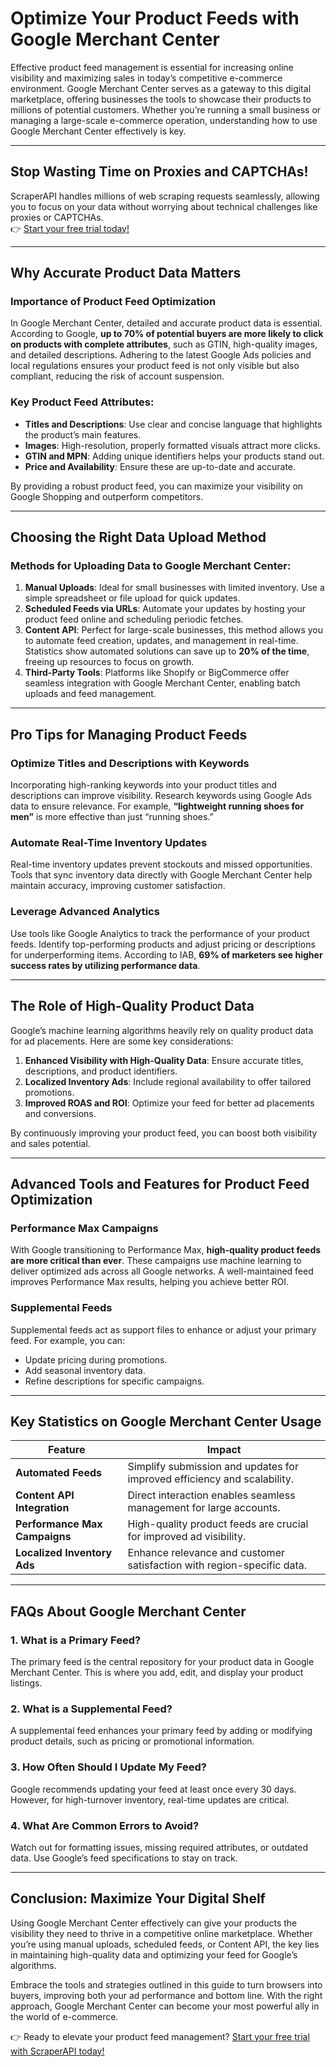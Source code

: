 # Optimize Your Product Feeds with Google Merchant Center

Effective product feed management is essential for increasing online visibility and maximizing sales in today’s competitive e-commerce environment. Google Merchant Center serves as a gateway to this digital marketplace, offering businesses the tools to showcase their products to millions of potential customers. Whether you’re running a small business or managing a large-scale e-commerce operation, understanding how to use Google Merchant Center effectively is key.

---

## Stop Wasting Time on Proxies and CAPTCHAs!

ScraperAPI handles millions of web scraping requests seamlessly, allowing you to focus on your data without worrying about technical challenges like proxies or CAPTCHAs.  
👉 [Start your free trial today!](https://bit.ly/Scraperapi)

---

## Why Accurate Product Data Matters

### Importance of Product Feed Optimization
In Google Merchant Center, detailed and accurate product data is essential. According to Google, **up to 70% of potential buyers are more likely to click on products with complete attributes**, such as GTIN, high-quality images, and detailed descriptions. Adhering to the latest Google Ads policies and local regulations ensures your product feed is not only visible but also compliant, reducing the risk of account suspension.

### Key Product Feed Attributes:
- **Titles and Descriptions**: Use clear and concise language that highlights the product’s main features.
- **Images**: High-resolution, properly formatted visuals attract more clicks.
- **GTIN and MPN**: Adding unique identifiers helps your products stand out.
- **Price and Availability**: Ensure these are up-to-date and accurate.

By providing a robust product feed, you can maximize your visibility on Google Shopping and outperform competitors.

---

## Choosing the Right Data Upload Method

### Methods for Uploading Data to Google Merchant Center:
1. **Manual Uploads**: Ideal for small businesses with limited inventory. Use a simple spreadsheet or file upload for quick updates.
2. **Scheduled Feeds via URLs**: Automate your updates by hosting your product feed online and scheduling periodic fetches.
3. **Content API**: Perfect for large-scale businesses, this method allows you to automate feed creation, updates, and management in real-time. Statistics show automated solutions can save up to **20% of the time**, freeing up resources to focus on growth.
4. **Third-Party Tools**: Platforms like Shopify or BigCommerce offer seamless integration with Google Merchant Center, enabling batch uploads and feed management.

---

## Pro Tips for Managing Product Feeds

### Optimize Titles and Descriptions with Keywords
Incorporating high-ranking keywords into your product titles and descriptions can improve visibility. Research keywords using Google Ads data to ensure relevance. For example, **“lightweight running shoes for men”** is more effective than just “running shoes.”

### Automate Real-Time Inventory Updates
Real-time inventory updates prevent stockouts and missed opportunities. Tools that sync inventory data directly with Google Merchant Center help maintain accuracy, improving customer satisfaction.

### Leverage Advanced Analytics
Use tools like Google Analytics to track the performance of your product feeds. Identify top-performing products and adjust pricing or descriptions for underperforming items. According to IAB, **69% of marketers see higher success rates by utilizing performance data**.

---

## The Role of High-Quality Product Data

Google’s machine learning algorithms heavily rely on quality product data for ad placements. Here are some key considerations:

1. **Enhanced Visibility with High-Quality Data**: Ensure accurate titles, descriptions, and product identifiers.
2. **Localized Inventory Ads**: Include regional availability to offer tailored promotions.
3. **Improved ROAS and ROI**: Optimize your feed for better ad placements and conversions.

By continuously improving your product feed, you can boost both visibility and sales potential.

---

## Advanced Tools and Features for Product Feed Optimization

### Performance Max Campaigns
With Google transitioning to Performance Max, **high-quality product feeds are more critical than ever**. These campaigns use machine learning to deliver optimized ads across all Google networks. A well-maintained feed improves Performance Max results, helping you achieve better ROI.

### Supplemental Feeds
Supplemental feeds act as support files to enhance or adjust your primary feed. For example, you can:
- Update pricing during promotions.
- Add seasonal inventory data.
- Refine descriptions for specific campaigns.

---

## Key Statistics on Google Merchant Center Usage

| **Feature**                  | **Impact**                                                                 |
|------------------------------|---------------------------------------------------------------------------|
| **Automated Feeds**          | Simplify submission and updates for improved efficiency and scalability. |
| **Content API Integration**  | Direct interaction enables seamless management for large accounts.       |
| **Performance Max Campaigns**| High-quality product feeds are crucial for improved ad visibility.       |
| **Localized Inventory Ads**  | Enhance relevance and customer satisfaction with region-specific data.   |

---

## FAQs About Google Merchant Center

### 1. What is a Primary Feed?
The primary feed is the central repository for your product data in Google Merchant Center. This is where you add, edit, and display your product listings.

### 2. What is a Supplemental Feed?
A supplemental feed enhances your primary feed by adding or modifying product details, such as pricing or promotional information.

### 3. How Often Should I Update My Feed?
Google recommends updating your feed at least once every 30 days. However, for high-turnover inventory, real-time updates are critical.

### 4. What Are Common Errors to Avoid?
Watch out for formatting issues, missing required attributes, or outdated data. Use Google’s feed specifications to stay on track.

---

## Conclusion: Maximize Your Digital Shelf

Using Google Merchant Center effectively can give your products the visibility they need to thrive in a competitive online marketplace. Whether you’re using manual uploads, scheduled feeds, or Content API, the key lies in maintaining high-quality data and optimizing your feed for Google’s algorithms.

Embrace the tools and strategies outlined in this guide to turn browsers into buyers, improving both your ad performance and bottom line. With the right approach, Google Merchant Center can become your most powerful ally in the world of e-commerce.

👉 Ready to elevate your product feed management? [Start your free trial with ScraperAPI today!](https://bit.ly/Scraperapi)
